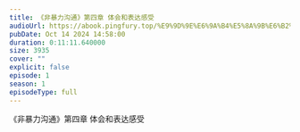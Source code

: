 ```yaml
---
title: 《非暴力沟通》第四章 体会和表达感受
audioUrl: https://abook.pingfury.top/%E9%9D%9E%E6%9A%B4%E5%8A%9B%E6%B2%9F%E9%80%9A-%E7%AC%AC%E5%9B%9B%E7%AB%A0%20%E4%BD%93%E4%BC%9A%E5%92%8C%E8%A1%A8%E8%BE%BE%E6%84%9F%E5%8F%97-s__1otg_.mp3
pubDate: Oct 14 2024 14:58:00
duration: 0:11:11.640000
size: 3935
cover: ""
explicit: false
episode: 1
season: 1
episodeType: full
---
```

《非暴力沟通》第四章 体会和表达感受